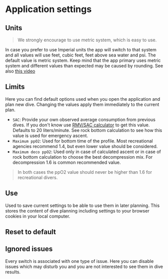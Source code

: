 # Application settings

## Units

> We strongly encourage to use metric system, which is easy to use.

In case you prefer to use Imperial units the app will switch to that system and all values will use feet, cubic feet, feet above sea water and psi. The default value is metric system. Keep mind that the app primary uses metric system and different values than expected may be caused by rounding.
See also [this video](https://youtu.be/gYa1bvFO0uk)

## Limits

Here you can find default options used when you open the application and plan new dive. Changing the values apply them immediately to the current plan.

* `SAC`: Provide your own observed average consumption from previous dives. If you don't know use [RMV/SAC calculator](./sac.md) to get this value. Defaults to 20 liters/minute. See rock bottom calculation to see how this value is used for emergency ascent.
* `Maximum ppO2`: Used for bottom time of the profile. Most recreational agencies recommend 1.4, but even lower value should be considered.
* `Maximum deco ppO2`: Used only in case of calculated ascent or in case of rock bottom calculation to choose the best decompression mix. For decompression 1.6 is common recommended value.

> In both cases the ppO2 value should never be higher than 1.6 for recreational divers.

## Use

Used to save current settings to be able to use them in later planning. This stores the content of dive planning including settings to your browser cookies in your local computer.

## Reset to default



## Ignored issues

Every switch is associated with one type of issue. Here you can disable issues which may disturb you and you are not interested to see them in dive results.
